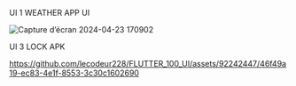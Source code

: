 
UI 1
   WEATHER APP UI

   ![Capture d’écran 2024-04-23 170902](https://github.com/lecodeur228/FLUTTER_100_UI/assets/92242447/f6430e4c-93ba-4145-8683-304b6aca9fd2)


UI 3
   LOCK APK

   https://github.com/lecodeur228/FLUTTER_100_UI/assets/92242447/46f49a19-ec83-4e1f-8553-3c30c1602690

